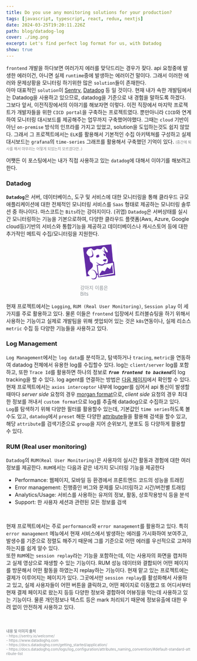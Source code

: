 ```yaml
---
title: Do you use any monitoring solutions for your production?
tags: [javascript, typescript, react, redux, nextjs]
date: 2024-03-25T19:20:11.226Z
path: blog/datadog-log
cover: ./img.png
excerpt: Let's find perfect log format for us, with Datadog
show: true
---
```


`frontend` 개발을 하다보면 여러가지 에러를 맞닥드리는 경우가 잦다. api 요청중에 발생한 에러이건, 아니면 실제 `runtime`중에 발생하는 에러이건 말이다. 그래서 이러한 에러와 문제상황을 모니터링 하기위한 많은 `solution`들이 존재한다.  
아마 대표적인 `solution`이 <a href='https://sentry.io/welcome/' target="_blank" rel="noopener noreferrer">Sentry</a>, <a href='https://www.datadoghq.com' target="_blank" rel="noopener noreferrer">Datadog</a> 등 일 것이다. 현재 내가 속한 개발팀에서는 Datadog을 사용하고 있으므로, datadog을 기준으로 내 경험을 말하도록 하겠다.
그보다 앞서, 이전직장에서의 이야기를 해보자면 이렇다. 이전 직장에서 마지막 프로젝트가 개발자들을 위한 `CICD portal`을 구축하는 프로젝트였다. 뿐만아니라 `CICD`와 연계하여 모니터링 대시보드를 제공해주는 업무까지 구축했어야했다. 그때는 `cloud` 기반이 아닌 `on-premise` 방식의 인프라를 가지고 있었고, solution을 도입하는것도 쉽지 않았다. 그래서 그 프로젝트에서는 `ELK`를 활용해서 기본적인 수집 아키텍쳐를 구성하고 실제 대시보드는 `grafana`의 `time-series` 그래프를 활용해서 구축했던 기억이 있다. <span style='font-size:10px;color:grey;'>(중간에 퇴사를 해서 마무리는 어떻게 되었는지 모르겠다만..)</span>  

어쨋든 이 포스팅에서는 내가 직접 사용하고 있는 `datadog`에 대해서 이야기를 해보려고 한다.  

### Datadog
<b>`Datadog`</b>은 서버, 데이터베이스, 도구 및 서비스에 대한 모니터링을 통해 클라우드 규모 애플리케이션에 대한 전체적인 모니터링 서비스를 `Saas` 형태로 제공하는 모니터링 솔루션 중 하나이다. 마스코트는 `Bits`라는 강아지이다. (귀엽) `Datadog`은 서버상태를 실시간 모니터링하는 기능을 기본으로하여, 다양한 클라우드 플랫폼(Aws, Azure, Google cloud등)기반의 서비스와 통합기능을 제공하고 데이터베이스나 캐시스토어 등에 대한 추가적인 메트릭 수집/모니터링을 지원한다.
<div style="width: 20%;margin-bottom: 15px; margin-left:auto; margin-right: auto;">
    <img src="./bits.png" alt=""/>
<div style="font-size:13px;color:#8b9196;display:flex;justify-content:center;margin-top:7px;">강아지 이름은 Bits</div>
</div>

현재 프로젝트에서는 `Logging`, `RUM (Real User Monitoring)`, `Session play` 이 세가지를 주로 활용하고 있다. 물론 이들은 `frontend` 입장에서 트러블슈팅을 하기 위해서 사용하는 기능이고 실제로 개발팀을 위해 셋업되어 있는 것은 `k8s`연동이나, 실제 리소스 `metric` 수집 등 다양한 기능들을 사용하고 있다.

### Log Management
`Log Management`에서는 `log data`를 분석하고, 탐색하거나 `tracing`, `metric`을 연동하여 datadog 전체에서 유용한 log를 수집할수 있다. log는 `client/server` log를 포함하고, 또한 `Trace Id`를 활용하면 하나의 정보로 <i>**`from frontend to backend`**</i>의 log tracking을 할 수 있다. log agent를 연결하는 방법은 <a href='https://docs.datadoghq.com/logs/log_collection/javascript/'  target='_blank' rel='noopener noreferer'>다음 페이지</a>에서 확인할 수 있다.  
현재 프로젝트에서는 `axios interceptor` 내부에 logger를 심어서 api 통신이 발생할때마다 _server side_ 요청의 경우 <a href='https://github.com/expressjs/morgan' target='_blank' rel='noopener noreferer'>morgan format</a>으로, _client side_ 요청의 경우 최대한 정보를 꺼내서 `custom format`으로 log를 추출해 datadog으로 수집하고 있다.  
`Log`를 탐색하기 위해 다양한 필터를 활용할수 있는데, 기본값인 `time series`하도록 볼수도 있고, `datadog`에서 `preset` 해둔 다양한 <a href='https://docs.datadoghq.com/logs/log_configuration/attributes_naming_convention/#default-standard-attribute-list' target='_blank' rel='noopener noreferer'>attribute</a>들을 활용해 검색을 할수 있고, 해당 `attribute`를 검색기준으로 `group`을 지어 순위보기, 분포도 등 다양하게 활용할 수 있다. 

### RUM (Real user monitoring)
`Datadog`의 `RUM(Real User Monitoring)`은 사용자의 실시간 활동과 경험에 대한 여러 정보를 제공한다. `RUM`에서는 다음과 같은 네가지 모니터링 기능을 제공한다
- Performance: 웹페이지, 모바일 등 환경에서 프론트엔드 코드의 성능을 트래킹
- Error management: 진행중인 버그와 문제를 모니터링하고 시간/버전별 트래킹
- Analytics/Usage: 서비스를 사용하는 유저의 정보, 활동, 상호작용방식 등을 분석
- Support: 한 사용자 세션과 관련된 모든 정보를 검색

<br/>

현재 프로젝트에서는 주로 `performance`와 `error management`를 활용하고 있다. 특히 `error management` 메뉴에서 현재 서비스에서 발생하는 에러를 가시화하여 보여주고, 발생수를 기준으로 정렬도 해주기 때문에 그를 기준으로 어떤 에러를 우선적으로 고쳐야하는지를 쉽게 알수 있다.  
또한 `RUM`에는 `session replay`라는 기능을 포함하는데, 이는 사용자의 화면을 캡처하고 실제 영상으로 재생할 수 있는 기능이다. RUM 성능 데이터와 결합되어 어떤 페이지를 방문해서 어떤 활동을 하였는지 replay하는 기능이다. 현재 맡고 있는 프로젝트에는 결제가 이루어지는 페이지가 있다. 그곳에서만 `session replay`를 활성화해서 사용하고 있고, 실제 사용자들이 어떤 버튼을 클릭하고, 어떤 페이지로 이동했고 또 어디서부터 현재 결제 페이지로 왔는지 등등 다양한 정보와 결합하여 어뷰징을 막는데 사용하고 있는 기능이다. 물론 개인정보나 텍스트 등은 mark 처리되기 때문에 정보유출에 대한 우려 없이 안전하게 사용하고 있다.



<br/>
<br/>
<div style="font-size:10px;color:#8b9196;word-break: break-all"><b>내용 및 이미지 출처</b><br/>
- https://sentry.io/welcome/ <br/>
- https://www.datadoghq.com <br/>
- https://docs.datadoghq.com/getting_started/application/ <br/>
- https://docs.datadoghq.com/logs/log_configuration/attributes_naming_convention/#default-standard-attribute-list <br/>
</div>

